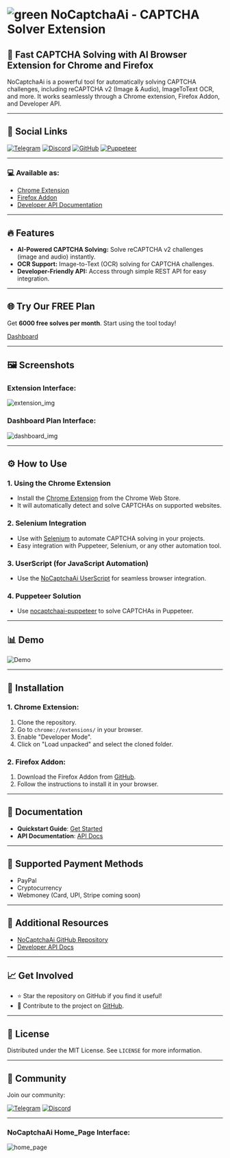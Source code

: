 # ![green](https://github.com/user-attachments/assets/3623a6ff-9995-426f-901f-339ae8ce4182) NoCaptchaAi - CAPTCHA Solver Extension

## 🚀 Fast CAPTCHA Solving with AI Browser Extension for Chrome and Firefox 

NoCaptchaAi is a powerful tool for automatically solving CAPTCHA challenges, including reCAPTCHA v2 (Image & Audio), ImageToText OCR, and more. It works seamlessly through a Chrome extension, Firefox Addon, and Developer API.

---

## 🔗 Social Links

[![Telegram](https://img.shields.io/badge/Telegram-2CA5E0?style=for-the-badge&logo=telegram&logoColor=white)](https://t.me/your_telegram_link)
[![Discord](https://img.shields.io/badge/Discord-7289DA?style=for-the-badge&logo=discord&logoColor=white)](https://discord.gg/your_discord_link)
[![GitHub](https://img.shields.io/badge/GitHub-181717?style=for-the-badge&logo=github&logoColor=white)](https://github.com/your_username_or_repo)
[![Puppeteer](https://img.shields.io/badge/Puppeteer-000000?style=for-the-badge&logo=puppeteer&logoColor=white)](https://pptr.dev/)

---

### 💻 Available as:
- [Chrome Extension](https://github.com/noCaptchaAi/noCaptcha_extension)  
- [Firefox Addon](https://github.com/noCaptchaAi/firefox-addon)
- [Developer API Documentation](https://docs.nocaptchaai.com/en/token/qCaptcha.html)

---

## 🔥 Features

- **AI-Powered CAPTCHA Solving:** Solve reCAPTCHA v2 challenges (image and audio) instantly.
- **OCR Support:** Image-to-Text (OCR) solving for CAPTCHA challenges.
- **Developer-Friendly API:** Access through simple REST API for easy integration.

---

## 🌐 Try Our FREE Plan

Get **6000 free solves per month**. Start using the tool today!

[Dashboard](https://dash.nocaptchaai.com/?ref=github)

---

## 🖼️ Screenshots

### Extension Interface:
![extension_img](https://github.com/user-attachments/assets/f8acd7b4-d351-478b-8b18-51a5275bb2d2)


### Dashboard Plan Interface:
![dashboard_img](https://github.com/user-attachments/assets/40f953c6-308b-4a76-98b5-bcbda310b261)

---

## ⚙️ How to Use

### 1. **Using the Chrome Extension**

- Install the [Chrome Extension](https://github.com/noCaptchaAi/noCaptcha_extension) from the Chrome Web Store.
- It will automatically detect and solve CAPTCHAs on supported websites.

### 2. **Selenium Integration**

- Use with [Selenium](https://github.com/Hammad69275/NoCaptchaSolver) to automate CAPTCHA solving in your projects.
- Easy integration with Puppeteer, Selenium, or any other automation tool.

### 3. **UserScript (for JavaScript Automation)**

- Use the [NoCaptchaAi UserScript](https://github.com/noCaptchaAi/qCaptchaSolver.user.js) for seamless browser integration.

### 4. **Puppeteer Solution**

- Use [nocaptchaai-puppeteer](https://github.com/noCaptchaAi/nocaptchaai-puppeteer) to solve CAPTCHAs in Puppeteer.

---

## 📊 Demo

![Demo](https://user-images.githubusercontent.com/4178343/180646819-324163a8-0c4c-4571-b01c-2f98ab8a1127.gif)


---

## 🔨 Installation

### 1. **Chrome Extension:**

1. Clone the repository.
2. Go to `chrome://extensions/` in your browser.
3. Enable "Developer Mode".
4. Click on "Load unpacked" and select the cloned folder.

### 2. **Firefox Addon:**

1. Download the Firefox Addon from [GitHub](https://github.com/noCaptchaAi/firefox-addon).
2. Follow the instructions to install it in your browser.

---

## 📑 Documentation

- **Quickstart Guide**: [Get Started](https://docs.nocaptchaai.com/en/GetStarted/quickstart.html)
- **API Documentation**: [API Docs](https://docs.nocaptchaai.com/en/token/qCaptcha.html)

---

## 🔧 Supported Payment Methods

- PayPal
- Cryptocurrency
- Webmoney (Card, UPI, Stripe coming soon)

---

## 📢 Additional Resources

- [NoCaptchaAi GitHub Repository](https://github.com/noCaptchaAi/qCaptchaSolverApi/)
- [Developer API Docs](https://docs.nocaptchaai.com/en/token/qCaptcha.html)

---

## 📈 Get Involved

- ⭐️ Star the repository on GitHub if you find it useful!
- 📝 Contribute to the project on [GitHub](https://github.com/noCaptchaAi).

---

## 🔑 License

Distributed under the MIT License. See `LICENSE` for more information.

---

## 👥 Community

Join our community:

[![Telegram](https://img.shields.io/badge/Telegram-2CA5E0?style=for-the-badge&logo=telegram&logoColor=white)](https://t.me/your_telegram_link)
[![Discord](https://img.shields.io/badge/Discord-7289DA?style=for-the-badge&logo=discord&logoColor=white)](https://discord.gg/your_discord_link)

---


### NoCaptchaAi Home_Page Interface:
![home_page](https://github.com/user-attachments/assets/7c46915c-bd48-41d7-80ae-6737135065f5)

